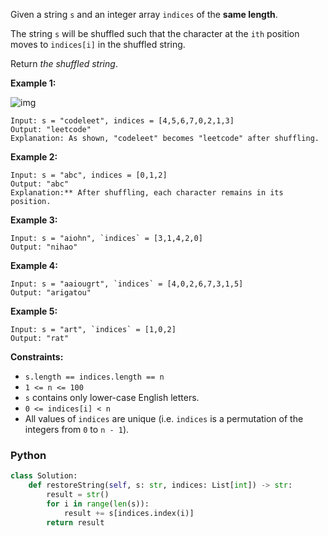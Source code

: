 
Given a string  `s` and an integer array  `indices`  of the  **same length**.<br>

The string  `s`  will be shuffled such that the character at the  `ith`  position moves to `indices[i]`  in the shuffled string.<br>

Return  _the shuffled string_.

**Example 1:**

![img](https://assets.leetcode.com/uploads/2020/07/09/q1.jpg)
```
Input: s = "codeleet", indices = [4,5,6,7,0,2,1,3]
Output: "leetcode"
Explanation: As shown, "codeleet" becomes "leetcode" after shuffling.
```

**Example 2:**
```
Input: s = "abc", indices = [0,1,2]
Output: "abc"
Explanation:** After shuffling, each character remains in its position.
```

**Example 3:**
```
Input: s = "aiohn", `indices` = [3,1,4,2,0]
Output: "nihao"
```

**Example 4:**
```
Input: s = "aaiougrt", `indices` = [4,0,2,6,7,3,1,5]
Output: "arigatou"
```

**Example 5:**
```
Input: s = "art", `indices` = [1,0,2]
Output: "rat"
```
**Constraints:**

-   `s.length == indices.length == n`
-   `1 <= n <= 100`
-   `s`  contains only lower-case English letters.
-   `0 <= indices[i] < n`
-   All values of  `indices`  are unique (i.e.  `indices`  is a permutation of the integers from  `0`  to  `n - 1`).

### Python
```python
class Solution:  
    def restoreString(self, s: str, indices: List[int]) -> str:  
        result = str()  
        for i in range(len(s)):  
            result += s[indices.index(i)]  
        return result
```
